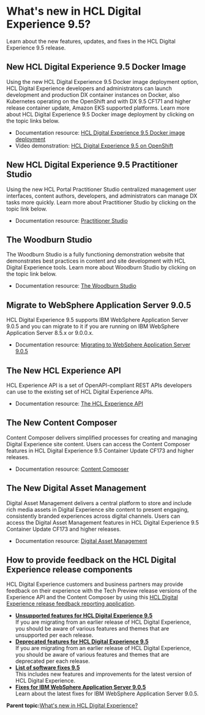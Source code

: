 # What's new in HCL Digital Experience 9.5?

Learn about the new features, updates, and fixes in the HCL Digital Experience 9.5 release.

## New HCL Digital Experience 9.5 Docker Image

Using the new HCL Digital Experience 9.5 Docker image deployment option, HCL Digital Experience developers and administrators can launch development and production DX container instances on Docker, also Kubernetes operating on the OpenShift and with DX 9.5 CF171 and higher release container update, Amazon EKS supported platforms. Learn more about HCL Digital Experience 9.5 Docker image deployment by clicking on the topic links below.

-   Documentation resource: [HCL Digital Experience 9.5 Docker image deployment](../containerization/docker/docker_overview.md)
-   Video demonstration: [HCL Digital Experience 9.5 on OpenShift](https://www.youtube.com/watch?v=Doy0oDivtVg&list=PLEjl4yzB6ckH2QJw886wkwqmSotdCLxd)

## New HCL Digital Experience 9.5 Practitioner Studio

Using the new HCL Portal Practitioner Studio centralized management user interfaces, content authors, developers, and administrators can manage DX tasks more quickly. Learn more about Practitioner Studio by clicking on the topic link below.

-   Documentation resource: [Practitioner Studio](../practitioner_studio/practitionerstudio_overview.md)

## The Woodburn Studio

The Woodburn Studio is a fully functioning demonstration website that demonstrates best practices in content and site development with HCL Digital Experience tools. Learn more about Woodburn Studio by clicking on the topic link below.

-   Documentation resource: [The Woodburn Studio](../woodburn_studio/woodburn_studio.md)

## Migrate to WebSphere Application Server 9.0.5

HCL Digital Experience 9.5 supports IBM WebSphere Application Server 9.0.5 and you can migrate to it if you are running on IBM WebSphere Application Server 8.5.x or 9.0.0.x.

-   Documentation resource: [Migrating to WebSphere Application Server 9.0.5](../was/ug_instwas95.md)

## The New HCL Experience API

HCL Experience API is a set of OpenAPI-compliant REST APIs developers can use to the existing set of HCL Digital Experience APIs.

-   Documentation resource: [The HCL Experience API](../open_api/openapi_overview.md)

## The New Content Composer

Content Composer delivers simplified processes for creating and managing Digital Experience site content. Users can access the Content Composer features in HCL Digital Experience 9.5 Container Update CF173 and higher releases.

-   Documentation resource: [Content Composer](../content_composer/cont_comp_overview.md)

## The New Digital Asset Management

Digital Asset Management delivers a central platform to store and include rich media assets in Digital Experience site content to present engaging, consistently branded experiences across digital channels. Users can access the Digital Asset Management features in HCL Digital Experience 9.5 Container Update CF173 and higher releases.

-   Documentation resource: [Digital Asset Management](../digital_asset_mgmt/digital_asset_mgmt_overview.md)

## How to provide feedback on the HCL Digital Experience release components

HCL Digital Experience customers and business partners may provide feedback on their experience with the Tech Preview release versions of the Experience API and the Content Composer by using this [HCL Digital Experience release feedback reporting application](https://hclsw.co/dx95previewfeedback).

-   **[Unsupported features for HCL Digital Experience 9.5](../reference/intr_depc95.md)**  
If you are migrating from an earlier release of HCL Digital Experience, you should be aware of various features and themes that are unsupported per each release.
-   **[Deprecated features for HCL Digital Experience 9.5](../reference/deprecated_features.md)**  
If you are migrating from an earlier release of HCL Digital Experience, you should be aware of various features and themes that are deprecated per each release. 
-   **[List of software fixes 9.5](../overview/soft_fixes95.md)**  
This includes new features and improvements for the latest version of HCL Digital Experience.
-   **[Fixes for IBM WebSphere Application Server 9.0.5](../overview/was_905.md)**  
Learn about the latest fixes for IBM WebSphere Application Server 9.0.5.

**Parent topic:**[What's new in HCL Digital Experience?](../overview/intr_new_ov.md)

